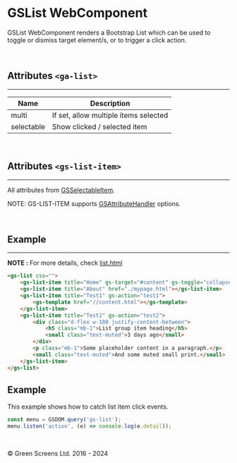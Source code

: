 # GSList WebComponent
 
GSList WebComponent renders a Bootstrap List which can be used to toggle or dismiss target element/s, or to trigger a click action.
 
<br>
 
## Attributes ```<ga-list>```
---
 
| Name               | Description                                                  |
|--------------------|--------------------------------------------------------------|
| multi              | If set, allow multiple items selected                        |
| selectable         | Show clicked / selected item                                 |
 
<br>
 
## Attributes ```<gs-list-item>```
---

All attributes from [GSSelectableItem](./GSSelectableItem.md).

NOTE: GS-LIST-ITEM supports [GSAttributeHandler](../base/GSAttributeHandler.md) options.

<br>
 
 
## Example
---
 
**NOTE :**
For more details, check [list.html](../../demos/list.html)
 
```html
<gs-list css="">
    <gs-list-item title="Home" gs-target="#content" gs-toggle="collapse"></gs-list-item>
    <gs-list-item title="About" href="./mypage.html"></gs-list-item>
    <gs-list-item title="Test1" gs-action="test1">
        <gs-template href="//content.html"></gs-template>
    </gs-list-item>
    <gs-list-item title="Test2" gs-action="test2">
        <div class="d-flex w-100 justify-content-between">
            <h5 class="mb-1">List group item heading</h5>
            <small class="text-muted">3 days ago</small>
        </div>
        <p class="mb-1">Some placeholder content in a paragraph.</p>
        <small class="text-muted">And some muted small print.</small>              
    </gs-list-item>
</gs-list>
```
 
## Example
 
This example shows how to catch list item click events.
 
```JavaScript
const menu = GSDOM.query('gs-list');
menu.listen('action', (e) => console.log(e.detail));
```

<br>

&copy; Green Screens Ltd. 2016 - 2024

